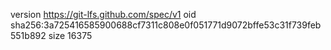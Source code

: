 version https://git-lfs.github.com/spec/v1
oid sha256:3a725416585900688cf7311c808e0f051771d9072bffe53c31f739feb551b892
size 16375
